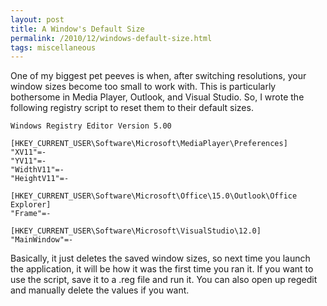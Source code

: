 ```yaml
---
layout: post
title: A Window's Default Size
permalink: /2010/12/windows-default-size.html
tags: miscellaneous
---
```


One of my biggest pet peeves is when, after switching resolutions, your window sizes become too small to work with. This
is particularly bothersome in Media Player, Outlook, and Visual Studio. So, I wrote the following registry script to
reset them to their default sizes.

```reg
Windows Registry Editor Version 5.00

[HKEY_CURRENT_USER\Software\Microsoft\MediaPlayer\Preferences]
"XV11"=-
"YV11"=-
"WidthV11"=-
"HeightV11"=-

[HKEY_CURRENT_USER\Software\Microsoft\Office\15.0\Outlook\Office Explorer]
"Frame"=-

[HKEY_CURRENT_USER\Software\Microsoft\VisualStudio\12.0]
"MainWindow"=-
```

Basically, it just deletes the saved window sizes, so next time you launch the application, it will be how it was the
first time you ran it. If you want to use the script, save it to a .reg file and run it. You can also open up regedit
and manually delete the values if you want.
